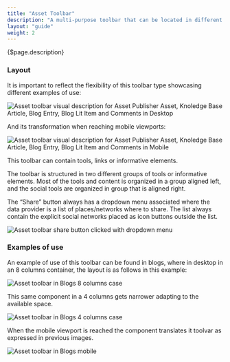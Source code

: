 ```yaml
---
title: "Asset Toolbar"
description: "A multi-purpose toolbar that can be located in different types of asset visualizations."
layout: "guide"
weight: 2
---
```


<div class="page-description">{$page.description}</div>

### Layout
It is important to reflect the flexibility of this toolbar type showcasing different examples of use:

![Asset toolbar visual description for Asset Publisher Asset, Knoledge Base Article, Blog Entry, Blog Lit Item and Comments in Desktop](../../../images/sites/AssetToolbarVisualDescriptionDesktop.jpg)

And its transformation when reaching mobile viewports:

![Asset toolbar visual description for Asset Publisher Asset, Knoledge Base Article, Blog Entry, Blog Lit Item and Comments in Mobile](../../../images/sites/AssetToolbarVisualDescriptionMobile.jpg)

This toolbar can contain tools, links or informative elements. 

The toolbar is structured in two different groups of tools or informative elements. Most of the tools and content is organized in a group aligned left, and the social tools are organized in group that is aligned right.

The “Share” button always has a dropdown menu associated where the data provider is a list of places/networks where to share. The list always contain the explicit social networks placed as icon buttons outside the list.

![Asset toolbar share button clicked with dropdown menu](../../../images/sites/AssetToolbarDropdownExample.jpg)

### Examples of use
An example of use of this toolbar can be found in blogs, where in desktop in an 8 columns container, the layout is as follows in this example:

![Asset toolbar in Blogs 8 columns case](../../../images/sites/AssetToolbarBlogs.jpg)

This same component in a 4 columns gets narrower adapting to the available space.

![Asset toolbar in Blogs 4 columns case](../../../images/sites/AssetToolbarBlogsResize.jpg)

When the mobile viewport is reached the component translates it toolvar as expressed in previous images.

![Asset toolbar in Blogs mobile](../../../images/sites/AssetToolbarBlogsMobile.jpg)
